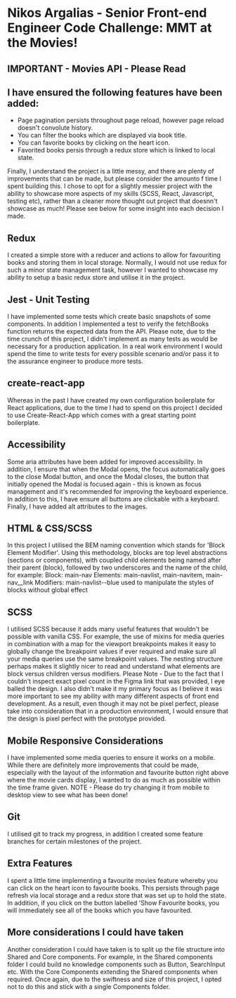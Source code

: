 # Nikos Argalias - Senior Front-end Engineer Code Challenge: MMT at the Movies!

## IMPORTANT - Movies API - Please Read

## I have ensured the following features have been added:

-   Page pagination persists throughout page reload, however page reload doesn't convolute history.
-   You can filter the books which are displayed via book title.
-   You can favorite books by clicking on the heart icon.
-   Favorited books persis through a redux store which is linked to local state.

Finally, I understand the project is a little messy, and there are plenty of improvements that can be made, but please consider the amounto f time I spent building this. I chose to opt for a slightly messier project with the ability to showcase more aspects of my skills (SCSS, React, Javascript, testing etc), rather than a cleaner more thought out project that doesnn't showcase as much! Please see below for some insight into each decision I made. 

## Redux

I created a simple store with a reducer and actions to allow for favouriting books and storing them in local storage. Normally, I would not use redux for such a minor state management task, however I wanted to showcase my ability to setup a basic redux store and utilise it in the project.

## Jest - Unit Testing

I have implemented some tests which create basic snapshots of some components. In addition I implemented a test to verify the fetchBooks function returns the expected data from the API. Please note, due to the time crunch of this project, I didn't implement as many tests as would be necessary for a production application. In a real work environment I would spend the time to write tests for every possible scenario and/or pass it to the assurance engineer to produce more tests.

## create-react-app

Whereas in the past I have created my own configuration boilerplate for React applications, due to the time I had to spend on this project I decided to use Create-React-App which comes with a great starting point boilerplate.

## Accessibility

Some aria attributes have been added for improved accessibility. In addition, I ensure that when the Modal opens, the focus automatically goes to the close Modal button, and once the Modal closes, the button that initially opened the Modal is focused again - this is known as focus management and it's recommended for improving the keyboard experience. In addition to this, I have ensure all buttons are clickable with a keyboard. Finally, I have added alt attributes to the images.

## HTML & CSS/SCSS

In this project I utilised the BEM naming convention which stands for 'Block Element Modifier'. Using this methodology, blocks are top level abstractions (sections or components), with coupled child elements being named after their parent (block), followed by two underscores and the name of the child, for example:
Block: main-nav
Elements: main-navlist, main-navitem, main-nav\_\_link
Modifiers: main-navlist--blue used to manipulate the styles of blocks without global effect

## SCSS

I utilised SCSS because it adds many useful features that wouldn't be possible with vanilla CSS. For example, the use of mixins for media queries in combination with a map for the viewport breakpoints makes it easy to globally change the breakpoint values if ever required and make sure all your media queries use the same breakpoint values. The nesting structure perhaps makes it slightly nicer to read and understand what elements are block versus children versus modifiers.
Please Note - Due to the fact that I couldn't inspect exact pixel count in the Figma link that was provided, I eye balled the design. I also didn't make it my primary focus as I believe it was more important to see my ability with many different aspects of front end development. As a result, even though it may not be pixel perfect, please take into consideration that in a production environment, I would ensure that the design is pixel perfect with the prototype provided.

## Mobile Responsive Considerations

I have implemented some media queries to ensure it works on a mobile. While there are definitely more improvements that could be made, especially with the layout of the information and favourite button right above where the movie cards display, I wanted to do as much as possible within the time frame given. NOTE - Please do try changing it from mobile to desktop view to see what has been done!

## Git

I utilised git to track my progress, in addition I created some feature branches for certain milestones of the project.

## Extra Features

I spent a little time implementing a favourite movies feature whereby you can click on the heart icon to favourite books. This persists through page refresh via local storage and a redux store that was set up to hold the state. In addition, if you click on the button labelled 'Show Favourite books, you will immediately see all of the books which you have favourited.

## More considerations I could have taken

Another consideration I could have taken is to split up the file structure into Shared and Core components. For example, in the Shared components folder I could build no knowledge components such as Button, SearchInput etc. With the Core Components extending the Shared components when required. Once again, due to the swiftness and size of this project, I opted not to do this and stick with a single Components folder.
